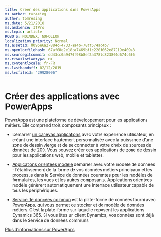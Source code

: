 ```yaml
---
title: Créer des applications dans PowerApps
ms.author: toresing
author: tomresing
ms.date: 5/21/2018
ms.audience: ITPro
ms.topic: article
ROBOTS: NOINDEX, NOFOLLOW
localization_priority: Normal
ms.assetid: 0095e6a2-884c-4733-aa4b-783f574ad4b7
ms.openlocfilehash: 67af08e2e18ca7469bd1c220f062e87919e409a8
ms.sourcegitcommit: dd43cc0a9470f98b8ef2a3787c823801d674c666
ms.translationtype: MT
ms.contentlocale: fr-FR
ms.lasthandoff: 02/12/2019
ms.locfileid: "29928006"
---
```

# <a name="create-apps-with-powerapps"></a>Créer des applications avec PowerApps

PowerApps est une plateforme de développement pour les applications métiers. Elle comprend trois composants principaux : 
  
- Démarrer [un canevas applications](https://go.microsoft.com/fwlink/?linkid=874495) avec votre expérience utilisateur, en créant une interface hautement personnalisée avec la puissance d’une zone de dessin vierge et de se connecter à votre choix de sources de données de 200. Vous pouvez créer des applications de zone de dessin pour les applications web, mobile et tablettes. 
    
- [Applications orientées modèle](https://go.microsoft.com/fwlink/?linkid=874496) démarrer avec votre modèle de données - l’établissement de la forme de vos données métiers principaux et les processus dans le Service de données courantes pour les modèles de formulaires, les vues et les autres composants. Applications orientées modèle génèrent automatiquement une interface utilisateur capable de tous les périphériques. 
    
- [Service de données commun](https://go.microsoft.com/fwlink/?linkid=874497) est la plate-forme de données fourni avec PowerApps, qui vous permet de stocker et de modèle de données métiers. C’est la plate-forme sur laquelle reposent les applications Dynamics 365. Si vous êtes un client Dynamics, vos données sont déjà dans le Service de données communs. 
    
[Plus d’informations sur PowerApps](https://go.microsoft.com/fwlink/?linkid=874498)
  

